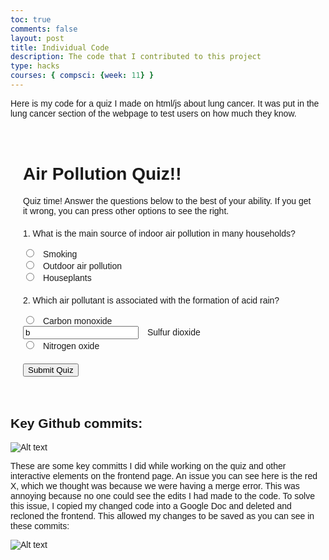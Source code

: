 ```yaml
---
toc: true
comments: false
layout: post
title: Individual Code
description: The code that I contributed to this project  
type: hacks
courses: { compsci: {week: 11} }
---
```


Here is my code for a quiz I made on html/js about lung cancer. It was put in the lung cancer section of the webpage to test users on how much they know. 

<html> <!-- Opening of the HTML document -->
<head> <!-- Head section containing metadata for the page -->
    <title>Air Pollution Quiz!!</title> <!-- The title of the web page displayed in the browser tab -->
    <script src="https://cdn.jsdelivr.net/npm/chart.js"></script>
    <!-- Including an external JavaScript library (Chart.js) via a script tag -->
    <style>
        /*  Defining CSS styles for the page */
        body {
            font-family: Arial, sans-serif;
        }
        .container {
            max-width: 800px;
            margin: 0 auto;
            padding: 20px;
        }
        .quiz-question {
            margin: 20px 0;
        }
        .quiz-options input {
            margin-right: 10px;
        }
        .quiz-result {
            font-weight: bold;
        }
        #chart-container {
            margin-top: 30px;
        }
    </style>
</head>
<body> 
<!-- Body section of the web page -->
    <div class="container"> <!-- Container for content, with CSS styling -->
        <h1>Air Pollution Quiz!!</h1> <!-- Main heading of the page -->
        <p>Quiz time! Answer the questions below to the best of your ability. If you get it wrong, you can press other options to see the right.</p>
        <!-- Paragraph providing instructions for the quiz -->

<!-- Quiz form section -->
 <div class="quiz-question"> <!-- Container for the first quiz question -->
            <p>1. What is the main source of indoor air pollution in many households?</p> <!-- The text of the first quiz question -->
            <div class="quiz-options"> <!-- Container for answer options for Question 1 -->
                <input type="radio" name="q1" value="a"> Smoking<br> 
                <!-- Radio button for the first answer choice -->
                <input type="radio" name="q1" value="b"> Outdoor air pollution<br> <!-- Radio button for the second answer choice -->
                <input type="radio" name="q1" value="c"> Houseplants<br> <!-- Radio button for the third answer choice -->
            </div>
            <!-- Result display for Question 1 -->
            <div class="quiz-result" id="q1-result"></div> <!-- Empty container for displaying the result of Question 1 -->
        </div>

 <!-- Quiz question 2 -->
 <div class="quiz-question"> <!-- Container for the second quiz question -->
            <p>2. Which air pollutant is associated with the formation of acid rain?</p> <!-- The text of the second quiz question -->
            <div class="quiz-options"> <!-- Container for answer options for Question 2 -->
                <input type="radio" name="q2" value="a"> Carbon monoxide<br> <!-- Radio button for the first answer choice -->
                <input type radio name="q2" value="b"> Sulfur dioxide<br> <!-- Radio button for the second answer choice (Note: there is a typo, should be "type" instead of "type radio") -->
                <input type="radio" name="q2" value="c"> Nitrogen oxide<br> <!-- Radio button for the third answer choice -->
            </div>
            <!-- Result display for Question 2 -->
            <div class="quiz-result" id="q2-result"></div> <!-- Empty container for displaying the result of Question 2 -->
        </div>

 <!-- Button to submit the quiz -->
<button id="submitQuizButton">Submit Quiz</button> <!-- Button that allows the user to submit the quiz -->
    </div>

 <!-- JavaScript code section -->
<script> <!-- Opening script tag for including JavaScript code -->
        // JavaScript function for submitting the quiz
        function submitQuiz() {
            // Get the selected answers for Question 1 and Question 2
            const q1Answer = document.querySelector('input[name="q1"]:checked');
            const q2Answer = document.querySelector('input[name="q2"]:checked');

            // Check answers and display results for Question 1
            if (q1Answer) {
                if (q1Answer.value === "a") {
                    // Display "Correct" if the answer is "a"
                    document.getElementById("q1-result").textContent = "Correct";
                } else {
                    // Display "Incorrect" for any other answer
                    document.getElementById("q1-result").textContent = "Incorrect";
                }
            }

            // Check answers and display results for Question 2
            if (q2Answer) {
                if (q2Answer.value === "b") {
                    // Display "Correct" if the answer is "b"
                    document.getElementById("q2-result").textContent = "Correct";
                } else {
                    // Display "Incorrect" for any other answer
                    document.getElementById("q2-result").textContent = "Incorrect";
                }
            }
        }
    </script>
</body>
</html>

## Key Github commits: 
![Alt text](<../_site/images/Screenshot 2023-11-03 093437.png>)

These are some key committs I did while working on the quiz and other interactive elements on the frontend page. An issue you can see here is the red X, which we thought was because we were having a merge error. This was annoying because no one could see the edits I had made to the code. To solve this issue, I copied my changed code into a Google Doc and deleted and recloned the frontend. This allowed my changes to be saved as you can see in these commits:

![Alt text](../_site/images/comiits.png)




